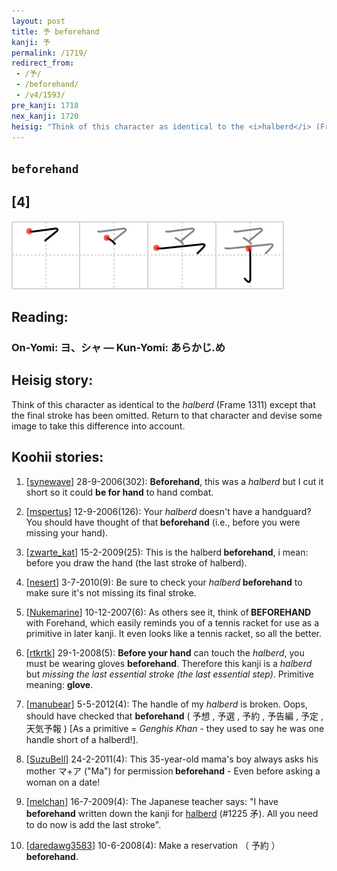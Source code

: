 ```yaml
---
layout: post
title: 予 beforehand
kanji: 予
permalink: /1719/
redirect_from:
 - /予/
 - /beforehand/
 - /v4/1593/
pre_kanji: 1718
nex_kanji: 1720
heisig: "Think of this character as identical to the <i>halberd</i> (Frame 1311) except that the final stroke has been omitted. Return to that character and devise some image to take this difference into account."
---
```


## `beforehand`

## [4]

<div class="stroke"><img src="../images/E4BA88.png" /></div>

## Reading:

### On-Yomi: ヨ、シャ &mdash; Kun-Yomi: あらかじ.め

## Heisig story:

Think of this character as identical to the <i>halberd</i> (Frame 1311) except that the final stroke has been omitted. Return to that character and devise some image to take this difference into account.

## Koohii stories:

1) [<a href="http://kanji.koohii.com/profile/synewave">synewave</a>] 28-9-2006(302): <strong>Beforehand</strong>, this was a <em>halberd</em> but I cut it short so it could <strong>be for hand</strong> to hand combat.

2) [<a href="http://kanji.koohii.com/profile/mspertus">mspertus</a>] 12-9-2006(126): Your <em>halberd</em> doesn&#039;t have a handguard? You should have thought of that<strong> beforehand</strong> (i.e., before you were missing your hand).

3) [<a href="http://kanji.koohii.com/profile/zwarte_kat">zwarte_kat</a>] 15-2-2009(25): This is the halberd<strong> beforehand</strong>, i mean: before you draw the hand (the last stroke of halberd).

4) [<a href="http://kanji.koohii.com/profile/nesert">nesert</a>] 3-7-2010(9): Be sure to check your <em>halberd</em><strong> beforehand</strong> to make sure it&#039;s not missing its final stroke.

5) [<a href="http://kanji.koohii.com/profile/Nukemarine">Nukemarine</a>] 10-12-2007(6): As others see it, think of<strong> BEFOREHAND</strong> with Forehand, which easily reminds you of a tennis racket for use as a primitive in later kanji. It even looks like a tennis racket, so all the better.

6) [<a href="http://kanji.koohii.com/profile/rtkrtk">rtkrtk</a>] 29-1-2008(5): <strong>Before your hand</strong> can touch the <em>halberd</em>, you must be wearing gloves <strong>beforehand</strong>. Therefore this kanji is a <em>halberd</em> but <em>missing the last essential stroke (the last essential step)</em>. Primitive meaning: <strong>glove</strong>.

7) [<a href="http://kanji.koohii.com/profile/manubear">manubear</a>] 5-5-2012(4): The handle of my <em>halberd</em> is broken. Oops, should have checked that <strong>beforehand</strong> ( 予想 , 予選 , 予約 , 予告編 , 予定 , 天気予報 ) [As a primitive = <em>Genghis Khan</em> - they used to say he was one handle short of a halberd!].

8) [<a href="http://kanji.koohii.com/profile/SuzuBell">SuzuBell</a>] 24-2-2011(4): This 35-year-old mama&#039;s boy always asks his mother マ+ア (&quot;Ma&quot;) for permission<strong> beforehand</strong> - Even before asking a woman on a date!

9) [<a href="http://kanji.koohii.com/profile/melchan">melchan</a>] 16-7-2009(4): The Japanese teacher says: &quot;I have<strong> beforehand</strong> written down the kanji for <a href="../v4/1225">halberd</a> (#1225 矛). All you need to do now is add the last stroke&quot;.

10) [<a href="http://kanji.koohii.com/profile/daredawg3583">daredawg3583</a>] 10-6-2008(4): Make a reservation （ 予約 ）<strong> beforehand</strong>.
